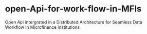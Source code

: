 # open-Api-for-work-flow-in-MFIs
Open Api intergrated in a Distributed Architecture for Seamless Data Workflow in Microfinance Institutions
